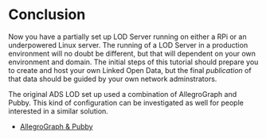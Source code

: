 Conclusion
==========

Now you have a partially set up LOD Server running on either a RPi or an underpowered Linux server. The running of a LOD Server in a production environment will no doubt be different, but that will dependent on your own environment and domain. The initial steps of this tutorial should prepare you to create and host your own Linked Open Data, but the final *publication* of that data should be guided by your own network adminstrators.

The original ADS LOD set up used a combination of AllegroGraph and Pubby. This kind of configuration can be investigated as well for people interested in a similar solution.

+ [AllegroGraph & Pubby](appendix-allegrograph-pubby.md)
